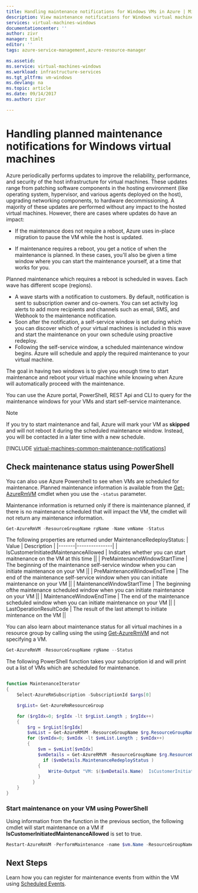 ```yaml
---
title: Handling maintenance notifications for Windows VMs in Azure | Microsoft Docs
description: View maintenance notifications for Windows virtual machines running in Azure and start self-service maintenance.
services: virtual-machines-windows
documentationcenter: ''
author: zivr
manager: timlt
editor: ''
tags: azure-service-management,azure-resource-manager

ms.assetid: 
ms.service: virtual-machines-windows
ms.workload: infrastructure-services
ms.tgt_pltfrm: vm-windows
ms.devlang: na
ms.topic: article
ms.date: 09/14/2017
ms.author: zivr

---
```



# Handling planned maintenance notifications for Windows virtual machines

Azure periodically performs updates to improve the reliability, performance, and security of the host infrastructure for virtual machines. These updates range from patching software components in the hosting environment (like operating system, hypervisor, and various agents deployed on the host), upgrading networking components, to hardware decommissioning. A majority of these updates are performed without any impact to the hosted virtual machines. However, there are cases where updates do have an impact:

- If the maintenance does not require a reboot, Azure uses in-place migration to pause the VM while the host is updated.

- If maintenance requires a reboot, you get a notice of when the maintenance is planned. In these cases, you'll also be given a time window where you can start the maintenance yourself, at a time that works for you.


Planned maintenance which requires a reboot is scheduled in waves. Each wave has different scope (regions).

- A wave starts with a notification to customers. By default, notification is sent to subscription owner and co-owners. You can set activity log alerts to add more recipients and channels such as email, SMS, and Webhook to the maintenance notification. 
- Soon after the notification, a self-service window is set during which you can discover which of your virtual machines is included in this wave and start the maintenance on your own schedule using proactive redeploy. 
- Following the self-service window, a scheduled maintenance window begins. Azure will schedule and apply the required maintenance to your virtual machine. 

The goal in having two windows is to give you enough time to start maintenance and reboot your virtual machine while knowing when Azure will automatically proceed with the maintenance.


You can use the Azure portal, PowerShell, REST Api and CLI to query for the maintenance windows for your VMs and start self-service maintenance.

 > [!NOTE]
 > If you try to start maintenance and fail, Azure will mark your VM as **skipped** and will not reboot it during the scheduled maintenance window. Instead, you will be contacted in a later time with a new schedule. 


[!INCLUDE [virtual-machines-common-maintenance-notifications](../../../includes/virtual-machines-common-maintenance-notifications.md)]

## Check maintenance status using PowerShell

You can also use Azure Powershell to see when VMs are scheduled for maintenance. Planned maintenance information is available from the [Get-AzureRmVM](/powershell/module/azurerm.compute/get-azurermvm) cmdlet when you use the `-status` parameter.
 
Maintenance information is returned only if there is maintenance planned, if there is no maintenance scheduled that will impact the VM, the cmdlet will not return any maintenance information. 

```powershell
Get-AzureRmVM -ResourceGroupName rgName -Name vmName -Status
```

The following properties are returned under MaintenanceRedeployStatus: 
| Value	| Description	|
|-------|---------------|
| IsCustomerInitiatedMaintenanceAllowed | Indicates whether you can start maitnenance on the VM at this time ||
| PreMaintenanceWindowStartTime         | The beginning of the maintenance self-service window when you can initiate maintenance on your VM ||
| PreMaintenanceWindowEndTime           | The end of the maintenance self-service window when you can initiate maintenance on your VM ||
| MaintenanceWindowStartTime            | The beginning ofthe maintenance scheduled window when you can initiate maintenance on your VM ||
| MaintenanceWindowEndTime              | The end of the maintenance scheduled window when you can initiate maintenance on your VM ||
| LastOperationResultCode               | The result of the last attempt to initiate mintenance on the VM ||



You can also learn about maintenance status for all virtual machines in a resource group by calling using the using [Get-AzureRmVM](/powershell/module/azurerm.compute/get-azurermvm) and not specifying a VM.
 
```powershell
Get-AzureRmVM -ResourceGroupName rgName --Status
```

The following PowerShell function takes your subscription id and will print out a list of VMs which are scheduled for maintenance.

```powershell

function MaintenanceIterator
{
    Select-AzureRmSubscription -SubscriptionId $args[0]

    $rgList= Get-AzureRmResourceGroup 

    for ($rgIdx=0; $rgIdx -lt $rgList.Length ; $rgIdx++)
    {
        $rg = $rgList[$rgIdx]
        $vmList = Get-AzureRMVM -ResourceGroupName $rg.ResourceGroupName 
        for ($vmIdx=0; $vmIdx -lt $vmList.Length ; $vmIdx++)
        {
            $vm = $vmList[$vmIdx]
            $vmDetails = Get-AzureRMVM -ResourceGroupName $rg.ResourceGroupName -Name $vm.Name -Status
              if ($vmDetails.MaintenanceRedeployStatus )
            {
                Write-Output "VM: $($vmDetails.Name)  IsCustomerInitiatedMaintenanceAllowed: $($vmDetails.MaintenanceRedeployStatus.IsCustomerInitiatedMaintenanceAllowed) $($vmDetails.MaintenanceRedeployStatus.LastOperationMessage)"               
            }
          }
    }
}

```

### Start maintenance on your VM using PowerShell

Using information from the function in the previous section, the following cmdlet will start maintenance on a VM if **IsCustomerInitiatedMaintenanceAllowed** is set to true.

```powershell
Restart-AzureRmVM -PerformMaintenance -name $vm.Name -ResourceGroupName $rg.ResourceGroupName 
```
 

## Next Steps

Learn how you can register for maintenance events from within the VM using [Scheduled Events](scheduled-events.md).